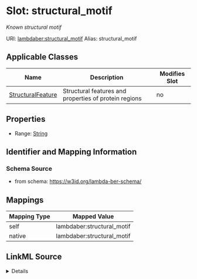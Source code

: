 

# Slot: structural_motif 


_Known structural motif_





URI: [lambdaber:structural_motif](https://w3id.org/lambda-ber-schema/structural_motif)
Alias: structural_motif

<!-- no inheritance hierarchy -->





## Applicable Classes

| Name | Description | Modifies Slot |
| --- | --- | --- |
| [StructuralFeature](StructuralFeature.md) | Structural features and properties of protein regions |  no  |






## Properties

* Range: [String](String.md)




## Identifier and Mapping Information






### Schema Source


* from schema: https://w3id.org/lambda-ber-schema/




## Mappings

| Mapping Type | Mapped Value |
| ---  | ---  |
| self | lambdaber:structural_motif |
| native | lambdaber:structural_motif |




## LinkML Source

<details>
```yaml
name: structural_motif
description: Known structural motif
from_schema: https://w3id.org/lambda-ber-schema/
rank: 1000
alias: structural_motif
owner: StructuralFeature
domain_of:
- StructuralFeature
range: string

```
</details>